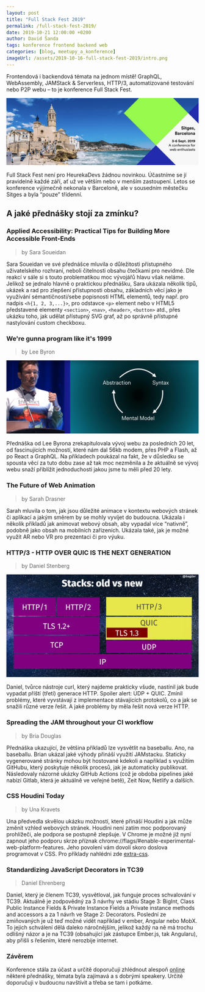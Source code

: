 ```yaml
---
layout: post
title: "Full Stack Fest 2019"
permalink: /full-stack-fest-2019/
date: 2019-10-21 12:00:00 +0200
author: David Šanda
tags: konference frontend backend web
categories: [blog, meetupy_a_konference]
imageUrl: /assets/2019-10-16-full-stack-fest-2019/intro.png
---
```

Frontendová i backendová témata na jednom místě! GraphQL, WebAssembly, JAMStack&nbsp;&&nbsp;Serverless, HTTP/3, automatizované testování nebo P2P webu – to je konference Full Stack Fest.

![intro](/assets/2019-10-16-full-stack-fest-2019/intro.png)

Full Stack Fest není pro HeurekaDevs žádnou novinkou. Účastníme se jí pravidelně každé září, ať už ve větším nebo v menším zastoupení. Letos se konference výjimečně nekonala v Barceloně, ale v sousedním městečku Sitges a byla “pouze” třídenní.


## A jaké přednášky stojí za zmínku?


### Applied Accessibility: Practical Tips for Building More Accessible Front-Ends
> by Sara Soueidan

Sara Soueidan ve své přednášce mluvila o důležitosti přístupného uživatelského rozhraní, neboli čitelnosti obsahu čtečkami pro nevidmé. Dle reakcí v sále si s touto problematikou moc vývojářů hlavu však neláme. Jelikož se jednalo hlavně o praktickou přednášku, Sara ukázala několik tipů, ukázek a rad pro zlepšení přístupnosti obsahu, základních věcí jako je využívání sémantičnosti/sebe popisnosti HTML elementů, tedy např. pro nadpis `<h{1, 2, 3,...}>`, pro odstavce `<p>` element nebo v HTML5 představené elementy `<section>`, `<nav>`, `<header>`, `<button>` atd., přes ukázku toho, jak udělat přístupný SVG graf, až po správně přístupné nastylování custom checkboxu.


### We're gunna program like it's 1999
> by Lee Byron

![Lee Byron](/assets/2019-10-16-full-stack-fest-2019/lee_byron.png)

Přednáška od Lee Byrona zrekapitulovala vývoj webu za posledních 20 let, od fascinujících možností, které nám dal 56kb modem, přes PHP a Flash, až po React a GraphQL. Na příkladech poukázal na fakt, že v důsledku se spousta věcí za tuto dobu zase až tak moc nezměnila a že aktuálně se vývoj webu snaží přiblížit jednoduchosti jakou jsme tu měli před 20 lety.


### The Future of Web Animation
> by Sarah Drasner

Sarah mluvila o tom, jak jsou důležité animace v kontextu webových stránek či aplikací a jakým směrem by se mohly vyvíjet do budoucna. Ukázala i několik příkladů jak animovat webový obsah, aby vypadal více “nativně”, podobně jako obsah na mobilních zařízeních. Ukázala také, jak je možné využít AR nebo VR pro prezentaci či pro výuku.


### HTTP/3 - HTTP OVER QUIC IS THE NEXT GENERATION
> by Daniel Stenberg

![HTTP3](/assets/2019-10-16-full-stack-fest-2019/http3.png)

Daniel, tvůrce nástroje curl, který najdeme prakticky všude, nastínil jak bude vypadat příští (třetí) generace HTTP. Spoiler alert: UDP + QUIC. Zmínil problémy, které vyvstávají z implementace stávajících protokolů, co a jak se snažili různé verze řešit. A jaké problémy by měla řešit nová verze HTTP.


### Spreading the JAM throughout your CI workflow
> by Bria Douglas

Přednáška ukazující, že většina příkladů lze vysvětlit na baseballu. Ano, na baseballu. Brian ukázal jaké výhody přináší využití JAMstacku. Staticky vygenerované stránky mohou být hostované kdekoli a například s využitím GitHubu, který poskytuje několik procesů, jak je automaticky publikovat. Následovaly názorné ukázky GitHub Actions (což je obdoba pipelines jaké nabízí Gitlab, která je aktuálně ve veřejné betě), Zeit Now, Netlify a dalších.


### CSS Houdini Today
> by Una Kravets

Una předvedla skvělou ukázku možností, které přináší Houdini a jak může změnit vzhled webových stránek. Houdini není zatím moc podporovaný prohlížeči, ale podpora se postupně zlepšuje. V Chrome je možné již nyní zapnout jeho podporu skrze příznak chrome://flags/#enable-experimental-web-platform-features. Jeho povolení vám dovolí skoro doslova programovat v CSS. Pro příklady nahlédni zde [extra-css](https://extra-css.netlify.app/).


### Standardizing JavaScript Decorators in TC39
> Daniel Ehrenberg

Daniel, který je členem TC39, vysvětloval, jak funguje proces schvalování v TC39. Aktuálně je zodpovědný za 3 návrhy ve stádiu Stage 3: BigInt, Class Public Instance Fields & Private Instance Fields a Private instance methods and accessors a za 1 návrh ve Stage 2: Decorators. Poslední ze zmiňovaných je už teď možné vidět napřiklad v ember, Angular nebo MobX. To jejich schválení dělá daleko náročnějším, jelikož každý na ně má trochu odlišný názor a je na TC39 (obsahující jak zástupce Ember.js, tak Angularu), aby přišli s řešením, které nerozbije internet.


### Závěrem
Konference stála za účast a určitě doporučuji zhlédnout alespoň [online](https://conferences.codegram.com/conferences/fsf2019) některé přednášky, témata byla zajímavá a s dobrými speakery. Určitě doporučuji v budoucnu navštívit a třeba se tam i potkáme.
